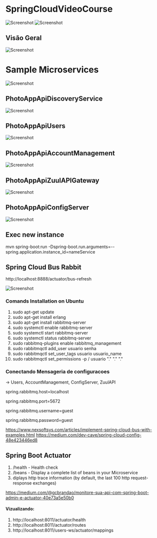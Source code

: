 # SpringCloudVideoCourse
![Screenshot](Architecture_0.png)
![Screenshot](Architecture_1.png)
## Visão Geral
![Screenshot](visaogeral.png)
# Sample Microservices
![Screenshot](sample_microservices_architecture.png)
## PhotoAppApiDiscoveryService
![Screenshot](eurekaDiscoveryService.png)
## PhotoAppApiUsers
![Screenshot](user_microservice.png)
## PhotoAppApiAccountManagement
![Screenshot](AccoutManagement.png)
## PhotoAppApiZuulAPIGateway
![Screenshot](ZuulApiGateway.png)
## PhotoAppApiConfigServer
![Screenshot](configServer.png)

## Exec new instance
mvn spring-boot:run -Dspring-boot.run.arguments=--spring.application.instance_id=nameService

## Spring Cloud Bus Rabbit 
http://localhost:8888/actuator/bus-refresh

![Screenshot](springcloudbus.png)
### Comands Installation on Ubuntu
1. sudo apt-get update
2. sudo apt-get install erlang
3. sudo apt-get install rabbitmq-server
4. sudo systemctl enable rabbitmq-server
5. sudo systemctl start rabbitmq-server
6. sudo systemctl status rabbitmq-server
7. sudo rabbitmq-plugins enable rabbitmq_management
8. sudo rabbitmqctl add_user usuario senha
9. sudo rabbitmqctl set_user_tags usuario usuario_name
10. sudo rabbitmqctl set_permissions -p / usuario "." "." "."


### Conectando Mensageria de configuracoes
-> Users, AccountManagement, ConfigServer, ZuulAPI


spring.rabbitmq.host=localhost 

spring.rabbitmq.port=5672 

spring.rabbitmq.username=guest 

spring.rabbitmq.password=guest 

https://www.nexsoftsys.com/articles/implement-spring-cloud-bus-with-examples.html
https://medium.com/dev-cave/spring-cloud-config-48e423446ed8

## Spring Boot Actuator
1. /health - Health check
2. /beans - Display a complete list of beans in your Microservice
3.  diplays http trace information (by default, the last 100 http request-response exchanges)

https://medium.com/@gcbrandao/monitore-sua-api-com-spring-boot-admin-e-actuator-40e73a5e50b0

#### Vizualizando:

1. http://localhost:8011/actuator/health
2. http://localhost:8011/actuator/routes
3. http://localhost:8011/users-ws/actuator/mappings
